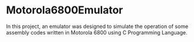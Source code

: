 # Motorola6800Emulator
In this project, an emulator was designed to simulate the operation of some assembly codes written in Motorola 6800 using C Programming Language.
